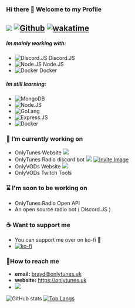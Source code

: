### Hi there 👋 Welcome to my Profile

![](https://visitor-badge.laobi.icu/badge?page_id=OnlyTunes.OnlyTunes) [![Github](https://img.shields.io/github/followers/OnlyTunes?label=Follow&style=social)](https://github.com/OnlyTunes) [![wakatime](https://wakatime.com/badge/user/c681d582-e69e-4f07-8509-1a7db5c8929d.svg)](https://wakatime.com/@c681d582-e69e-4f07-8509-1a7db5c8929d)
------

##### Im mainly working with:
-   ![Discord.JS](https://img.shields.io/badge/Discord-7289DA?style=for-the-badge&logo=discord&logoColor=white) Discord.JS
-   ![Node.JS](https://img.shields.io/badge/Node.js-43853D?style=for-the-badge&logo=node.js&logoColor=white) Node.JS
-   ![Docker](https://img.shields.io/badge/docker-%230db7ed.svg?style=for-the-badge&logo=docker&logoColor=white) Docker

##### Im still learning:
-   ![MongoDB](https://img.shields.io/badge/MongoDB-4EA94B?style=for-the-badge&logo=mongodb&logoColor=white)
-   ![Node.JS](https://img.shields.io/badge/Node.js-43853D?style=for-the-badge&logo=node.js&logoColor=white)
-   ![GoLang](https://img.shields.io/badge/Go-00ADD8?style=for-the-badge&logo=go&logoColor=white)
-   ![Express.JS](https://img.shields.io/badge/Express.js-404D59?style=for-the-badge)
-   ![Docker](https://img.shields.io/badge/docker-%230db7ed.svg?style=for-the-badge&logo=docker&logoColor=white)

### 🔭 I’m currently working on
-   OnlyTunes Website ![](https://img.shields.io/website?down_color=red&down_message=Offline&up_color=green&up_message=Online&url=https%3A%2F%2Fonlytunes.uk)
-   OnlyTunes Radio discord bot ![](https://gh-shield.onlytunes.uk/api/shield/bot/831202518654386247?style=flat-square) [![Invite Image](https://img.shields.io/badge/Invite-Invite%20the%20bot-blue)](https://discord.com/api/oauth2/authorize?client_id=831202518654386247&permissions=7408896&scope=bot)
-   OnlyVODs Website ![](https://img.shields.io/website?down_color=red&down_message=Offline&up_color=green&up_message=Online&url=https%3A%2F%2Fwww.onlyvods.com)
-   OnlyVODs Twitch Tools 

### ⌛ I'm soon to be working on
-   OnlyTunes Radio Open API
-   An open source radio bot ( Discord.JS )

### ☕ Want to support me
- You can support me over on ko-fi 💖
- [![ko-fi](https://ko-fi.com/img/githubbutton_sm.svg)](https://ko-fi.com/Y8Y51ZW4N)

### 📧How to reach me
-   **email:** brayd@onlytunes.uk
-   **website:** https://onlytunes.uk
-   ![](https://gh-shield.onlytunes.uk/api/shield/402908830532501526?theme=discord)


![GitHub stats](https://github-readme-stats.vercel.app/api?username=OnlyTunes&show_icons=true&count_private=true&theme=blue-green) [![Top Langs](https://github-readme-stats.vercel.app/api/top-langs/?username=OnlyTunes&count_private=true&layout=compact&theme=blue-green)](https://github.com/OnlyTunes/github-readme-stats)


